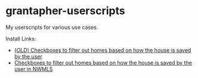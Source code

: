 # grantapher-userscripts
My userscripts for various use cases.

Install Links:
* [(*OLD*) Checkboxes to filter out homes based on how the house is saved by the user](https://raw.githubusercontent.com/Grantapher/grantapher-userscripts/main/userscripts/noDiscardNwmls.user.js)
* [Checkboxes to filter out homes based on how the house is saved by the user in 
NWMLS](https://raw.githubusercontent.com/Grantapher/grantapher-userscripts/main/userscripts/nwmlsCheckboxes.user.js)